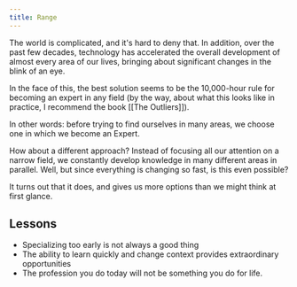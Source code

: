 ```yaml
---
title: Range
---
```


The world is complicated, and it's hard to deny that. In addition, over the past few decades, technology has accelerated the overall development of almost every area of our lives, bringing about significant changes in the blink of an eye.

In the face of this, the best solution seems to be the 10,000-hour rule for becoming an expert in any field (by the way, about what this looks like in practice, I recommend the book [[The Outliers]]).

In other words: before trying to find ourselves in many areas, we choose one in which we become an Expert.

How about a different approach? Instead of focusing all our attention on a narrow field, we constantly develop knowledge in many different areas in parallel. Well, but since everything is changing so fast, is this even possible?

It turns out that it does, and gives us more options than we might think at first glance.

## Lessons
- Specializing too early is not always a good thing
- The ability to learn quickly and change context provides extraordinary opportunities
- The profession you do today will not be something you do for life.